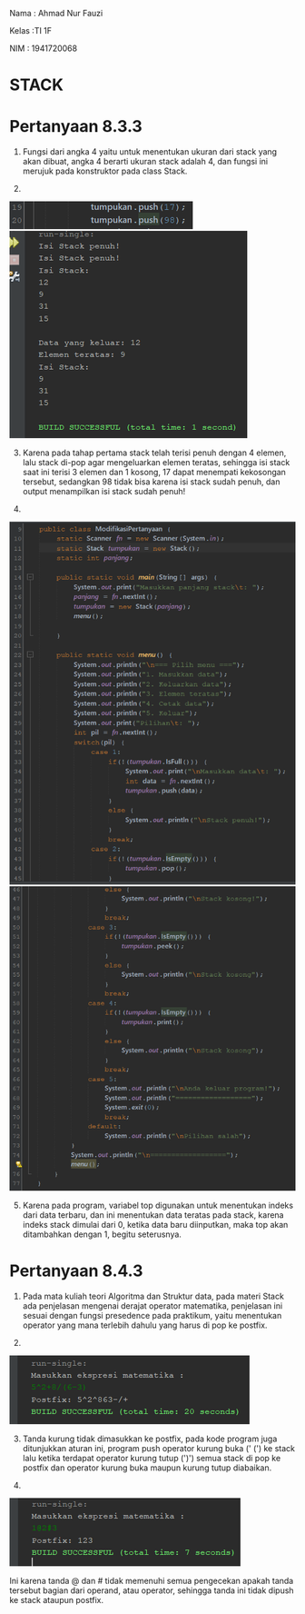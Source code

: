 Nama    : Ahmad Nur Fauzi

Kelas   :TI 1F

NIM     : 1941720068

# STACK #

# Pertanyaan 8.3.3 #

1. Fungsi dari angka 4 yaitu untuk menentukan ukuran dari stack 
yang akan dibuat, angka 4 berarti ukuran stack adalah 4, dan 
fungsi ini merujuk pada konstruktor pada class Stack.

2. 
<img src = "21.png">
<img src = "22.png">

3. Karena pada tahap pertama stack telah terisi penuh dengan 4 
elemen, lalu stack di-pop agar mengeluarkan elemen teratas, 
sehingga isi stack saat ini terisi 3 elemen dan 1 kosong, 17 
dapat menempati kekosongan tersebut, sedangkan 98 tidak bisa 
karena isi stack sudah penuh, dan output menampilkan isi stack 
sudah penuh!

4.
<img src = "41.png">
<img src = "42.png">

5. Karena pada program, variabel top digunakan untuk menentukan 
indeks dari data terbaru, dan ini menentukan data teratas pada 
stack, karena indeks stack dimulai dari 0, ketika data baru 
diinputkan, maka top akan ditambahkan dengan 1, begitu seterusnya.

# Pertanyaan 8.4.3 #

1. Pada mata kuliah teori Algoritma dan Struktur data, pada 
materi Stack ada penjelasan mengenai derajat operator matematika, 
penjelasan ini sesuai dengan fungsi presedence pada praktikum, 
yaitu menentukan operator yang mana terlebih dahulu yang harus di 
pop ke postfix.

2.
<img src = "P2.png">

3. Tanda kurung tidak dimasukkan ke postfix, pada kode program 
juga ditunjukkan aturan ini, program push operator kurung buka ('
(') ke stack lalu ketika terdapat operator kurung tutup (')') 
semua stack di pop ke postfix dan operator kurung buka maupun 
kurung tutup diabaikan.

4. 
<img src = "P4.png">

Ini karena tanda @ dan # tidak memenuhi semua pengecekan apakah 
tanda tersebut bagian dari operand, atau operator, sehingga tanda 
ini tidak dipush ke stack ataupun postfix.